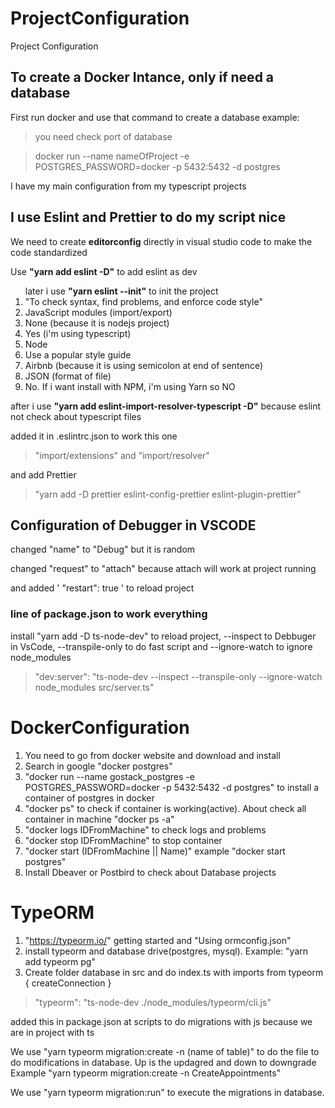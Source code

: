 # ProjectConfiguration
Project Configuration

## To create a Docker Intance, only if need a database

First run docker and use that command to create a database
example:

> you need check port of database

> docker run --name nameOfProject -e POSTGRES_PASSWORD=docker -p 5432:5432 -d postgres

I have my main configuration from my typescript projects

## I use Eslint and Prettier to do my script nice
 
 We need to create <b>editorconfig</b> directly in visual studio code to make the code standardized
 
 Use <b>"yarn add eslint -D"</b> to add eslint as dev
<ol> 
  later i use <b>"yarn eslint --init"</b> to init the project
  <li>"To check syntax, find problems, and enforce code style"</li>
  <li>JavaScript modules (import/export)</li>
  <li>None (because it is nodejs project)</li>
  <li>Yes (i'm using typescript)</li>
  <li>Node</li>
  <li>Use a popular style guide</li>
  <li>Airbnb (because it is using semicolon at end of sentence)</li>
  <li>JSON (format of file)</li>
  <li>No. If i want install with NPM, i'm using Yarn so NO</li>
</ol>

after i use <b>"yarn add eslint-import-resolver-typescript -D"</b> because eslint not check about typescript files

added it in .eslintrc.json to work this one

> "import/extensions" and "import/resolver" 

and add Prettier

> "yarn add -D prettier eslint-config-prettier eslint-plugin-prettier"

## Configuration of Debugger in VSCODE

changed "name" to "Debug" but it is random

changed "request" to "attach" because attach will work at project running

and added ' "restart": true ' to reload project

### line of package.json to work everything

install "yarn add -D ts-node-dev" to reload project, --inspect to Debbuger in VsCode, --transpile-only to do fast script and --ignore-watch to ignore node_modules 

>  "dev:server": "ts-node-dev --inspect --transpile-only --ignore-watch node_modules src/server.ts"


# DockerConfiguration

<ol>
  <li>You need to go from docker website and download and install</li>
  <li>Search in google "docker postgres"</li>
  <li>"docker run --name gostack_postgres -e POSTGRES_PASSWORD=docker -p 5432:5432 -d postgres" to install a container of postgres in docker</li>
  <li>"docker ps" to check if container is working(active). About check all container in machine "docker ps -a"</li>
  <li>"docker logs IDFromMachine" to check logs and problems</li>
  <li>"docker stop IDFromMachine" to stop container</li>
  <li>"docker start (IDFromMachine || Name)" example "docker start postgres"</li>
  <li>Install Dbeaver or Postbird to check about Database projects</li>
</ol>

# TypeORM

1. "https://typeorm.io/" getting started and "Using ormconfig.json"
2. install typeorm and database drive(postgres, mysql). Example: "yarn add typeorm pg"
3. Create folder database in src and do index.ts with imports from typeorm { createConnection }

> "typeorm": "ts-node-dev ./node_modules/typeorm/cli.js"

added this in package.json at scripts to do migrations with js because we are in project with ts

We use "yarn typeorm migration:create -n (name of table)" to do the file to do modifications in database. Up is the updagred and down to downgrade 
Example 
"yarn typeorm migration:create -n CreateAppointments"

We use "yarn typeorm migration:run" to execute the migrations in database.

